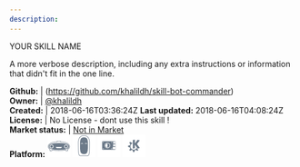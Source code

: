 ```yaml
---
description: 
---
```

YOUR SKILL NAME

A more verbose description, including any extra instructions or
information that didn't fit in the one line.

**Github:** | (https://github.com/khalildh/skill-bot-commander)  
**Owner:** | [@khalildh](https://github.com/khalildh)  
**Created:** | 2018-06-16T03:36:24Z  **Last updated:** 2018-06-16T04:08:24Z  
**License:** | No License - dont use this skill !  
**Market status:** | [Not in Market](https://market.mycroft.ai/skill/)  
**Platform:**   ![](.gitbook/assets/mark-1-icon.png)  ![](.gitbook/assets/mark-2-icon.png)  ![](.gitbook/assets/picroft-icon.png)  ![](.gitbook/assets/kde.png)   

